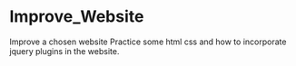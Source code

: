 # Improve_Website
Improve a chosen website
Practice some html css and how to incorporate jquery plugins in the website.
